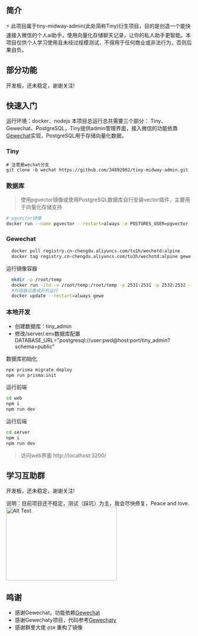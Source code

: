 ## 简介

⚡ 此项目属于tiny-midway-admin(此处简称Tiny)衍生项目，目的是创造一个能快速接入微信的个人ai助手，使用向量化存储聊天记录，让你的私人助手更智能。本项目仅供个人学习使用且未经过规模测试，不得用于任何商业或非法行为，否则后果自负。

## 部分功能
开发板，还未稳定，谢谢关注!

## 快速入门
运行环境：docker、nodejs
本项目总运行总共需要三个部分： Tiny、Gewechat、PostgreSQL，Tiny提供admin管理界面，接入微信的功能依靠[Gewechat](https://github.com/Devo919/Gewechat)实现，PostgreSQL用于存储向量化数据。

### Tiny

```base
# 注意是wechat分支
git clone -b wechat https://github.com/34892002/tiny-midway-admin.git
```

### 数据库
> 使用pgvector镜像或使用PostgreSQL数据库自行安装vector插件，主要用于向量化存储支持

```bash
# pgvector镜像
docker run --name pgvector --restart=always -e POSTGRES_USER=pgvector -e POSTGRES_PASSWORD=pgvector -v /root/pgvector/data:/var/lib/postgresql/data -p 5432:5432 -d pgvector/pgvector:pg16
```

### Gewechat

```bash
  docker pull registry.cn-chengdu.aliyuncs.com/tu1h/wechotd:alpine
  docker tag registry.cn-chengdu.aliyuncs.com/tu1h/wechotd:alpine gewe
```
运行镜像容器

```bash
  mkdir -p /root/temp
  docker run -itd -v /root/temp:/root/temp -p 2531:2531 -p 2532:2532 --name=gewe gewe
  #将容器设置成开机运行
  docker update --restart=always gewe
```

### 本地开发
- 创建数据库：tiny_admin
- 修改/server/.env数据库配置 DATABASE_URL="postgresql://user:pwd@host:port/tiny_admin?schema=public"

数据库初始化
```bash
npx prisma migrate deploy
npm run prisma:init
```
运行前端
```bash
cd web
npm i
npm run dev
```
运行后端

```bash
cd server
npm i
npm run dev
```
> 访问web界面
http://localhost:3200/

## 学习互助群
开发板，还未稳定，谢谢关注!

说明：目前项目还不稳定，测试（踩坑）为主，我会尽快修复，Peace and love.
<img src="" alt="Alt Text" width="300" height="200">

## 鸣谢
- 感谢Gewechat，功能依赖[Gewechat](https://github.com/Devo919/Gewechat)
- 感谢Gewechaty项目，代码参考[Gewechaty](https://github.com/mikoshu/gewechaty)
- 感谢群里大佬 `@1H` 重构了镜像